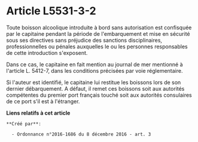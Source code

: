 # Article L5531-3-2

Toute boisson alcoolique introduite à bord sans autorisation est confisquée par le capitaine pendant la période de
l'embarquement et mise en sécurité sous ses directives sans préjudice des sanctions disciplinaires, professionnelles ou
pénales auxquelles le ou les personnes responsables de cette introduction s'exposent.

Dans ce cas, le capitaine en fait mention au journal de mer mentionné à l'article L. 5412-7, dans les conditions précisées
par voie réglementaire.

Si l'auteur est identifié, le capitaine lui restitue les boissons lors de son dernier débarquement. A défaut, il remet ces
boissons soit aux autorités compétentes du premier port français touché soit aux autorités consulaires de ce port s'il est à
l'étranger.

**Liens relatifs à cet article**

	**Créé par**:

	  - Ordonnance n°2016-1686 du 8 décembre 2016 - art. 3
